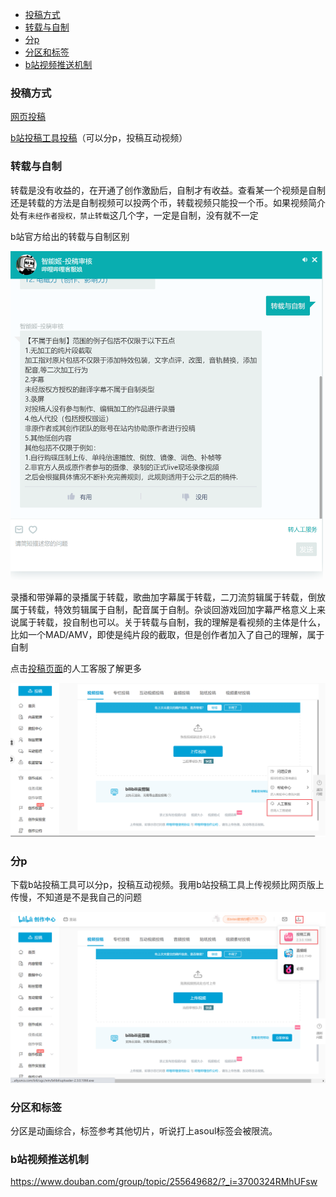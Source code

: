 - [投稿方式](#投稿方式)
- [转载与自制](#转载与自制)
- [分p](#分p)
- [分区和标签](#分区和标签)
- [b站视频推送机制](#b站视频推送机制)

### 投稿方式

[网页投稿](https://member.bilibili.com/platform/upload/video/frame)

[b站投稿工具投稿](#分p)（可以分p，投稿互动视频）

### 转载与自制

转载是没有收益的，在开通了创作激励后，自制才有收益。查看某一个视频是自制还是转载的方法是自制视频可以投两个币，转载视频只能投一个币。如果视频简介处有`未经作者授权，禁止转载`这几个字，一定是自制，没有就不一定

b站官方给出的转载与自制区别

<img src="picture/Snipaste_2021-09-06_10-27-49.png" alt="Snipaste_2021-09-06_10-27-49" width="500"  />

录播和带弹幕的录播属于转载，歌曲加字幕属于转载，二刀流剪辑属于转载，倒放属于转载，特效剪辑属于自制，配音属于自制。杂谈回游戏回加字幕严格意义上来说属于转载，投自制也可以。关于转载与自制，我的理解是看视频的主体是什么，比如一个MAD/AMV，即使是纯片段的截取，但是创作者加入了自己的理解，属于自制

点击[投稿页面](https://member.bilibili.com/platform/home)的人工客服了解更多

<img src="picture/Snipaste_2021-09-06_10-38-29.png" alt="Snipaste_2021-09-06_10-38-29" width="800" />

### 分p

下载b站投稿工具可以分p，投稿互动视频。我用b站投稿工具上传视频比网页版上传慢，不知道是不是我自己的问题

<img src="picture/Snipaste_2021-09-06_11-15-15.png" alt="Snipaste_2021-09-06_11-15-15" width="800"  />

### 分区和标签

分区是动画综合，标签参考其他切片，听说打上asoul标签会被限流。

### b站视频推送机制

https://www.douban.com/group/topic/255649682/?_i=3700324RMhUFsw
